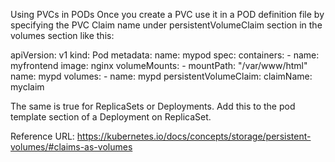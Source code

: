 Using PVCs in PODs
Once you create a PVC use it in a POD definition file by specifying the PVC Claim name under persistentVolumeClaim section in the volumes section like this:



apiVersion: v1
kind: Pod
metadata:
  name: mypod
spec:
  containers:
    - name: myfrontend
      image: nginx
      volumeMounts:
      - mountPath: "/var/www/html"
        name: mypd
  volumes:
    - name: mypd
      persistentVolumeClaim:
        claimName: myclaim


The same is true for ReplicaSets or Deployments. Add this to the pod template section of a Deployment on ReplicaSet.



Reference URL: https://kubernetes.io/docs/concepts/storage/persistent-volumes/#claims-as-volumes

